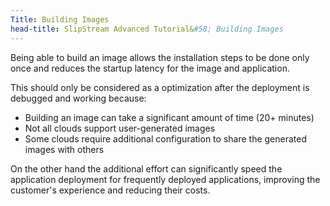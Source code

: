 ```yaml
---
Title: Building Images
head-title: SlipStream Advanced Tutorial&#58; Building Images
---
```


Being able to build an image allows the installation steps to be done
only once and reduces the startup latency for the image and
application.

This should only be considered as a optimization after the deployment
is debugged and working because:

  - Building an image can take a significant amount of time (20+
    minutes)
  - Not all clouds support user-generated images
  - Some clouds require additional configuration to share the
    generated images with others

On the other hand the additional effort can significantly speed the
application deployment for frequently deployed applications, improving
the customer's experience and reducing their costs. 
